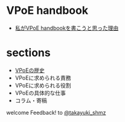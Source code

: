 # VPoE handbook

- [私がVPoE handbookを書こうと思った理由](https://github.com/takayukishmz/VPoE-handbook/blob/master/why-I-decided-to-write-a-VPoE-Handbook-ja.md)

# sections

- [VPoEの歴史](https://github.com/takayukishmz/VPoE-handbook/blob/master/origin-of-vpoe-ja.md)
- VPoEに求められる責務
- VPoEに求められる役割
- VPoEの具体的な仕事
- コラム・寄稿

welcome Feedback! to [@takayuki_shmz](https://twitter.com/takayuki_shmz)
